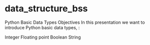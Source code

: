 # data_structure_bss

Python Basic Data Types
Objectives
In this presentation we want to introduce Python basic data types, :

Integer
Floating point
Boolean
String
